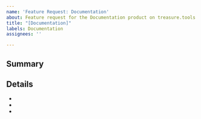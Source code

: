 ```yaml
---
name: 'Feature Request: Documentation'
about: Feature request for the Documentation product on treasure.tools.
title: "[Documentation]"
labels: Documentation
assignees: ''

---
```


## Summary


## Details
- 
- 
-
